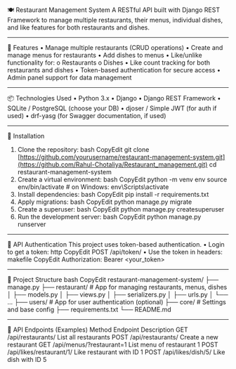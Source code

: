 🍽️ Restaurant Management System
  A RESTful API built with Django REST Framework to manage multiple restaurants, their menus, individual dishes, and like features for both restaurants and dishes.
________________________________________
🚀 Features
  •	Manage multiple restaurants (CRUD operations)
  •	Create and manage menus for restaurants
  •	Add dishes to menus
  •	Like/unlike functionality for:
  o	Restaurants
  o	Dishes
  •	Like count tracking for both restaurants and dishes
  •	Token-based authentication for secure access
  •	Admin panel support for data management
________________________________________
📦 Technologies Used
  •	Python 3.x
  •	Django
  •	Django REST Framework
  •	SQLite / PostgreSQL (choose your DB)
  •	djoser / Simple JWT (for auth if used)
  •	drf-yasg (for Swagger documentation, if used)
________________________________________
🔧 Installation
  1.	Clone the repository:
    bash
    CopyEdit
    git clone [https://github.com/yourusername/restaurant-management-system.git](https://github.com/Rahul-Chotaliya/Restaurant_management.git)
    cd restaurant-management-system
  2.	Create a virtual environment:
    bash
    CopyEdit
    python -m venv env
    source env/bin/activate   # on Windows: env\Scripts\activate
  3.	Install dependencies:
    bash
    CopyEdit
    pip install -r requirements.txt
  4.	Apply migrations:
    bash
    CopyEdit
    python manage.py migrate
  5.	Create a superuser:
    bash
    CopyEdit
    python manage.py createsuperuser
  6.	Run the development server:
    bash
    CopyEdit
    python manage.py runserver
________________________________________
🔐 API Authentication
  This project uses token-based authentication.
  •	Login to get a token:
  http
  CopyEdit
  POST /api/token/
  •	Use the token in headers:
  makefile
  CopyEdit
  Authorization: Bearer <your_token>
________________________________________
📂 Project Structure
  bash
  CopyEdit
  restaurant-management-system/
  ├── manage.py
  ├── restaurant/           # App for managing restaurants, menus, dishes
  │   ├── models.py
  │   ├── views.py
  │   ├── serializers.py
  │   ├── urls.py
  │   └── ...
  ├── users/                # App for user authentication (optional)
  ├── core/                 # Settings and base config
  ├── requirements.txt
  └── README.md
________________________________________
🔄 API Endpoints (Examples)
  Method	Endpoint	Description
  GET	/api/restaurants/	List all restaurants
  POST	/api/restaurants/	Create a new restaurant
  GET	/api/menus/?restaurant=1	List menu of restaurant 1
  POST	/api/likes/restaurant/1/	Like restaurant with ID 1
  POST	/api/likes/dish/5/	Like dish with ID 5

